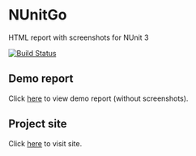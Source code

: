 # NUnitGo
HTML report with screenshots for NUnit 3

[![Build Status](https://travis-ci.org/elv1s42/NUnitGo.svg?branch=master)](https://travis-ci.org/elv1s42/NUnitGo)

## Demo report

Click [here](http://elv1s42.github.io/NUnitGo/reportexample/) to view demo report (without screenshots).

## Project site

Click [here](http://elv1s42.github.io/NUnitGo/) to visit site.
